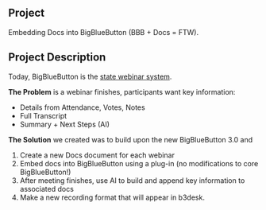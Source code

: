 ## Project
Embedding Docs into BigBlueButton (BBB + Docs = FTW).

## Project Description
Today, BigBlueButton is the [state webinar system](https://webinaire.numerique.gouv.fr/home).

**The Problem** is a webinar finishes, participants want key information:

 - Details from Attendance, Votes, Notes
 - Full Transcript
 - Summary + Next Steps (AI)

**The Solution** we created was to build upon the new BigBlueButton 3.0 and
 1. Create a new Docs document for each webinar
 2. Embed docs into BigBlueButton using a plug-in (no modifications to core BigBlueButton!)
 3. After meeting finishes, use AI to build and append key information to associated docs 
 4. Make a new recording format that will appear in b3desk.

